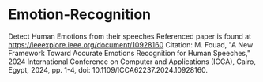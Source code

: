 # Emotion-Recognition
Detect Human Emotions from their speeches
Referenced paper is found at https://ieeexplore.ieee.org/document/10928160
Citation: M. Fouad, "A New Framework Toward Accurate Emotions Recognition for Human Speeches," 2024 International Conference on Computer and Applications (ICCA), Cairo, Egypt, 2024, pp. 1-4, doi: 10.1109/ICCA62237.2024.10928160.
